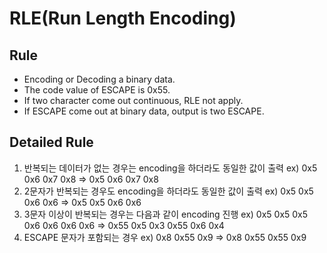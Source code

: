 # RLE(Run Length Encoding)

## Rule
* Encoding or Decoding a binary data.
* The code value of ESCAPE is 0x55.
* If two character come out continuous, RLE not apply.
* If ESCAPE come out at binary data, output is two ESCAPE.

## Detailed Rule
1. 반복되는 데이터가 없는 경우는 encoding을 하더라도 동일한 값이 출력
ex) 0x5 0x6 0x7 0x8 => 0x5 0x6 0x7 0x8
2. 2문자가 반복되는 경우도 encoding을 하더라도 동일한 값이 출력
ex) 0x5 0x5 0x6 0x6 => 0x5 0x5 0x6 0x6
3. 3문자 이상이 반복되는 경우는 다음과 같이 encoding 진행
ex) 0x5 0x5 0x5 0x6 0x6 0x6 0x6 => 0x55 0x5 0x3 0x55 0x6 0x4
4. ESCAPE 문자가 포함되는 경우
ex) 0x8 0x55 0x9 => 0x8 0x55 0x55 0x9
